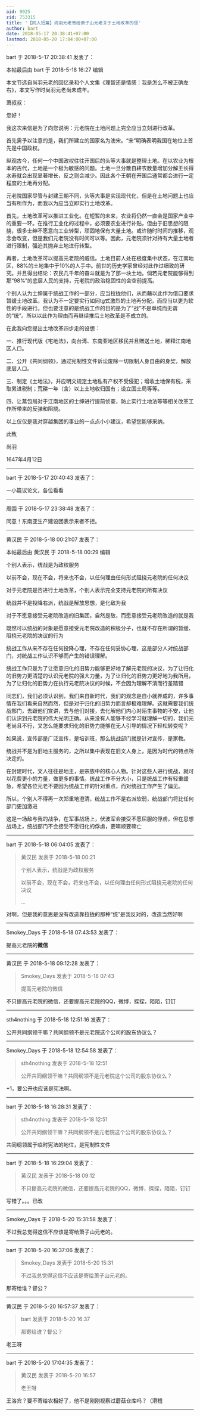```yaml
---
aid: 9025
zid: 753315
title: '【同人短篇】尚羽元老寄给萧子山元老关于土地改革的信'
author: bart
date: 2018-05-17 20:38:41+07:00
lastmod: 2018-05-20 17:04:00+07:00
---
```


bart 于 2018-5-17 20:38:41 发表了：

本帖最后由 bart 于 2018-5-18 16:27 编辑 

本文节选自尚羽元老的回忆录和个人文集《理智还是情感：我是怎么不被正确左右》，本文写作时尚羽元老尚未成年。

萧叔叔：

您好！

我这次来信是为了向您说明：元老院在土地问题上完全应当立刻进行改革。

首先需予以注意的是，我们所建立的国家名为澳宋。“宋”明确表明我国在地位上首先是中国政权。

纵观古今，任何一个中国政权往往开国后的头等大事就是整理土地。在以农业为根本的古代，土地是一个极为敏感的问题。土地一旦分散自耕农数量增加分解王长得水寿就会出现显著增长，反之则会减少。因此各个王朝在开国后通常都会进行一定程度的土地再分配。

元老院国家尽管与封建王朝不同，头等大事是实现现代化，但是在土地问题上也应当有所作为，而我以为应当立即实行土地改革。

首先，土地改革可以推进工业化。在短暂的未来，农业将仍然一直会是国家产业中的重要一环。在推行工业化的过程中，必须要农业进行补贴，但由于旧思想的阻挠，很多士绅不愿意向工业转型，顽固地保有大量土地。或许随时时间的推移，观念会改变，但是我们元老院没有时间可以等。因此，元老院须针对持有大量土地者进行限制，强迫其抛弃土地进行转型。

再者，土地改革可以提高元老院的威信。土地目前人处在极度集中状态，在江南地区，88%的土地集中于10%的人手中。前世的历史学家曾经对此作过细致的研究。并且得出结论：农民几千年的奋斗就是为了那一块土地。倘若元老院能够得到那“98%”的底层人民的支持，元老院的政治稳固性的会空前提高。

个别人认为士绅属于统战工作的一部分，应当拉拢他们，从而藉以此作为借口要求暂缓土地改革。我认为不一定要实行如同tg式激烈的土地再分配，而应当以更为软性的手段进行。但也要注意的是统战工作的目的是为了“战”不是单纯而无谓的“统”。所以以此作为理由而再继续推后土地改革是不成立的。

在此我向您提出土地改革四步走的设想：

一、推行现代版《宅地法》，向台湾、东南亚地区移民并且赠送土地，稀释江南地区人口。

二、公开《共同纲领》，通过宪制性文件诉讼废除一切限制人身自由的身契，解放底层人口。

三、制定《土地法》，并应明文规定土地私有产权不受侵犯；增收土地保有税，采取累进税制；荒耕一年（含）以上土地收归国有；设立国土局等等。

四、让蒸包局对于江南地区的士绅进行提前侦查，防止实行土地法等等相关改革工作所带来的反弹和阻挠。

以上仅仅是我对穿越集团的事业的一点点小小建议，希望您能够采纳。

此致

尚羽

1647年4月12日

---------

bart 于 2018-5-17 20:40:43 发表了：

一小篇议论文，各位看看

---------

周围 于 2018-5-17 23:38:48 发表了：

同意！东南亚生产建设团表示来者不拒。

---------

黄汉民 于 2018-5-18 00:21:07 发表了：

本帖最后由 黄汉民 于 2018-5-18 00:29 编辑 

个别人表示，统战是为政权服务

以前不会，现在不会，将来也不会，以任何理由任何形式阻挠元老院的任何决议

对于元老院是否进行土地改革，个别人表示完全支持元老院的所有决议

统战并不是投降右派，统战是解放思想，是化敌为我

对于不愿意接受元老院改造的旧集团，自然是敌，而愿意接受元老院改造的就是我

既然可以统战的对象是愿意接受元老院改造的积极分子，也就不存在所谓的暂缓、阻挠元老院的决议的行为

统战工作从来不存在任何投降心理，不存在任何妥协心理，这是部分人对统战部门，对统战工作认识不够而产生的错误理解。

统战工作只是为了让愿意归化的旧势力能够更好地了解元老院的决议，为了让归化的旧势力更清楚的认识元老院的强大力量，为了让归化的旧势力更好地为我所用，为了让归化的旧势力在执行元老院决议的时候，不会因为理解不清而行差踏错

同志们，我们必须认识到，我们来自新时代，我们的观念是自小就养成的，许多事情在我们看来自然而然，但是对于归化的旧势力而言却极难理解。这就需要我们统战部门，去跟他们宣讲，去与他们对接，去化解他们内心对陌生事物的不安，让他们认识到元老院的伟大光明正确。从来没有人能够不经学习就理解一切的，我们元老尚且不行，又怎么能要求归化的旧势力能够在无人引导的情况下轻松转变呢？

如果说，宣传部是广泛宣传，是培训班，那么统战部门就是针对宣传，是家教。

统战并不是为旧地主服务的，之所以集中表现在旧文人身上，是因为时代的特点所决定的。

在封建时代，文人往往是地主，是宗族中的核心人物。针对这些人进行统战，就可以花费更小的力量，做更多的事情。统战工作不分大小，只是统战工作有轻重缓急，希望各位元老不要因为统战工作的针对重点，而对统战工作产生了偏见。

所以，个别人不得再一次郑重地澄清，统战工作不是右派软弱，统战部门将比任何部门更加激进

这是一场敌与我的战争，在军事战场上，伏波军会接受不愿屈服的俘虏，但在思想战场上，统战部门不会接受不愿归化的俘虏，要嘛顺要嘛亡

---------

bart 于 2018-5-18 06:04:05 发表了：

> 黄汉民 发表于 2018-5-18 00:21
> 
> 个别人表示，统战是为政权服务
> 
> 以前不会，现在不会，将来也不会，以任何理由任何形式阻挠元老院的任何决议
> 
> ...



对啊，但是我的意思是没有改造靠拉拢的那种“统”是我反对的，改造当然好啊

---------

Smokey_Days 于 2018-5-18 07:43:53 发表了：

提高元老院的**微信**

---------

黄汉民 于 2018-5-18 09:12:28 发表了：

> Smokey\_Days 发表于 2018-5-18 07:43
> 
> 提高元老院的微信



不只提高元老院的微信，还要提高元老院的QQ，微博，探探，陌陌，钉钉

---------

sth4nothing 于 2018-5-18 12:51:16 发表了：

公开共同纲领干嘛？共同纲领不是元老院这个公司的股东协议么？

---------

Smokey_Days 于 2018-5-18 12:54:58 发表了：

> sth4nothing 发表于 2018-5-18 12:51
> 
> 公开共同纲领干嘛？共同纲领不是元老院这个公司的股东协议么？



+1，要公开也应该是宪法啊。

---------

bart 于 2018-5-18 16:28:31 发表了：

> sth4nothing 发表于 2018-5-18 12:51
> 
> 公开共同纲领干嘛？共同纲领不是元老院这个公司的股东协议么？



共同纲领属于临时宪法的地位，是宪制性文件

---------

bart 于 2018-5-18 16:29:04 发表了：

> 黄汉民 发表于 2018-5-18 09:12
> 
> 不只提高元老院的微信，还要提高元老院的QQ，微博，探探，陌陌，钉钉



写错了。。。已改

---------

Smokey_Days 于 2018-5-20 15:31:58 发表了：

不过我总觉得这信不应该是寄给萧子山元老的。

---------

bart 于 2018-5-20 16:37:06 发表了：

> Smokey\_Days 发表于 2018-5-20 15:31
> 
> 不过我总觉得这信不应该是寄给萧子山元老的。



那寄给谁？督公？

---------

黄汉民 于 2018-5-20 16:57:37 发表了：

> bart 发表于 2018-5-20 16:37
> 
> 那寄给谁？督公？



老王呀

---------

bart 于 2018-5-20 17:04:35 发表了：

> 黄汉民 发表于 2018-5-20 16:57
> 
> 老王呀



王洛宾？要不寄给农相好了，他不是刚刚视察过蘑菇仓库吗？（滑稽

---------

